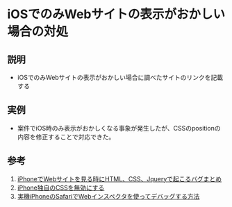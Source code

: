 # iOSでのみWebサイトの表示がおかしい場合の対処
## 説明
- iOSでのみWebサイトの表示がおかしい場合に調べたサイトのリンクを記載する

## 実例
- 案件でiOS時のみ表示がおかしくなる事象が発生したが、CSSのpositionの内容を修正することで対応できた。

## 参考
1. [iPhoneでWebサイトを見る時にHTML、CSS、Jqueryで起こるバグまとめ](https://sbwinc.co.jp/post-231/)
2. [iPhone独自のCSSを無効にする](https://yomocho.naganokanako.com/post-3139/amp/)
3. [実機iPhoneのSafariでWebインスペクタを使ってデバッグする方法](https://qiita.com/unsoluble_sugar/items/2a3d06631a6b8259dc44)